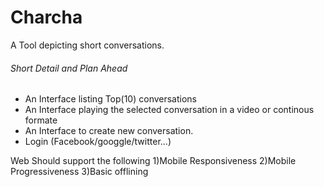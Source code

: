 # Charcha

A Tool depicting short conversations.


###### Short Detail and Plan Ahead

* An Interface listing Top(10) conversations
* An Interface playing the selected conversation in a video or continous formate
* An Interface to create new conversation.
* Login (Facebook/googgle/twitter...)



Web Should support the following
1)Mobile Responsiveness
2)Mobile Progressiveness
3)Basic offlining













